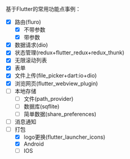 基于Flutter的常用功能点事例：

- [x] 路由(fluro)
  - [x] 不带参数
  - [x] 带参数
- [x] 数据请求(dio)
- [x] 状态管理(redux+flutter_redux+redux_thunk)
- [x] 无限滚动列表
- [x] 表单
- [x] 文件上传(file_picker+dart:io+dio)
- [x] 浏览网页(flutter_webview_plugin)
- [ ] 本地存储
  - [ ] 文件(path_provider)
  - [ ] 数据库(sqflite)
  - [ ] 简单数据(share_preferences)
- [ ] 消息通知
- [ ] 打包
  - [x] logo更换(flutter_launcher_icons)
  - [x] Android
  - [ ] IOS
